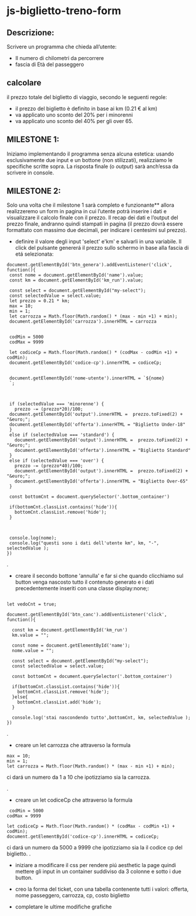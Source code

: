 js-biglietto-treno-form
===
## Descrizione:
Scrivere un programma che chieda all’utente:
- Il numero di chilometri da percorrere
- fascia di Età del passeggero
## calcolare 
il prezzo totale del biglietto di viaggio, secondo le seguenti regole:
- il prezzo del biglietto è definito in base ai km (0.21 € al km)
- va applicato uno sconto del 20% per i minorenni
- va applicato uno sconto del 40% per gli over 65.


## **MILESTONE 1:**
Iniziamo implementando il programma senza alcuna estetica: usando esclusivamente due input e un bottone (non stilizzati), realizziamo le specifiche scritte sopra. La risposta finale (o *output*) sarà anch’essa da scrivere in console.

## **MILESTONE 2**:
Solo una volta che il milestone 1 sarà completo e funzionante** allora realizzeremo un form in pagina in cui l’utente potrà inserire i dati e visualizzare il calcolo finale con il prezzo.
Il recap dei dati e l’output del prezzo finale, andranno quindi stampati in pagina (il prezzo dovrà essere formattato con massimo due decimali, per indicare i centesimi sul prezzo).


- definire il valore degli input 'select' e'km' e salvarli in una variabile. Il click del pulsante genererá il prezzo sullo schermo in base alla fascia di etá selezionata:

 ```
 document.getElementById('btn_genera').addEventListener('click', function(){
  const nome = document.getElementById('name').value;
  const km = document.getElementById('km_run').value;

  const select = document.getElementById("my-select");
  const selectedValue = select.value;
  let prezzo = 0.21 * km;
  max = 10;
  min = 1;
  let carrozza = Math.floor(Math.random() * (max - min +1) + min);
  document.getElementById('carrozza').innerHTML = carrozza


  codMin = 5000
  codMax = 9999

  let codiceCp = Math.floor(Math.random() * (codMax - codMin +1) + codMin);
  document.getElementById('codice-cp').innerHTML = codiceCp;
  

  document.getElementById('nome-utente').innerHTML = `${nome}
  `;

  

  if (selectedValue === 'minorenne') {
    prezzo -= (prezzo*20)/100;
  document.getElementById('output').innerHTML =  prezzo.toFixed(2) + "&euro;";
  document.getElementById('offerta').innerHTML = "Biglietto Under-18"
  } 
  else if (selectedValue === 'standard') {
    document.getElementById('output').innerHTML =  prezzo.toFixed(2) + "&euro;";
    document.getElementById('offerta').innerHTML = "Biglietto Standard"
  } 
  else if (selectedValue === 'over') {
    prezzo -= (prezzo*40)/100;
    document.getElementById('output').innerHTML =  prezzo.toFixed(2) + "&euro;";
    document.getElementById('offerta').innerHTML = "Biglietto Over-65"
  } 

  const bottomCnt = document.querySelector('.bottom_container')

  if(bottomCnt.classList.contains('hide')){
    bottomCnt.classList.remove('hide');
  }

  
  
  console.log(nome);
  console.log("questi sono i dati dell'utente km", km, "-", selectedValue );
})
 
  ```

.
- creare il secondo bottone 'annulla' e far si che quando clicchiamo sul button venga nascosto tutto il contenuto generato   e i dati precedentemente inseriti con una classe display:none;: 

```

let vedoCnt = true;

document.getElementById('btn_canc').addEventListener('click', function(){

  const km = document.getElementById('km_run')
  km.value = "";
  
  const nome = document.getElementById('name');
  nome.value = "";

  const select = document.getElementById("my-select");
  const selectedValue = select.value;

  const bottomCnt = document.querySelector('.bottom_container')

  if(bottomCnt.classList.contains('hide')){
    bottomCnt.classList.remove('hide');
  }else{
    bottomCnt.classList.add('hide');
  }

  console.log('stai nascondendo tutto',bottomCnt, km, selectedValue );
})

  ```
  .
  - creare un let carrozza che attraverso la formula
  ```
  max = 10;
  min = 1;
  let carrozza = Math.floor(Math.random() * (max - min +1) + min);
```
ci dará un numero da 1 a 10 che ipotizziamo sia la carrozza.

  .
  - creare un let codiceCp che attraverso la formula
  ```
   codMin = 5000
  codMax = 9999

  let codiceCp = Math.floor(Math.random() * (codMax - codMin +1) + codMin);
  document.getElementById('codice-cp').innerHTML = codiceCp;
```
ci dará un numero da 5000 a 9999 che ipotizziamo sia la il codice cp del biglietto.
.


- iniziare a modificare il css per rendere piú aesthetic la page
quindi mettere gli input in un container suddiviso da 3 colonne e sotto i due button.

- creo la forma del ticket, con una tabella contenente tutti i valori: offerta, nome passeggero, carrozza, cp, costo biglietto

- completare le ultime modifiche grafiche






